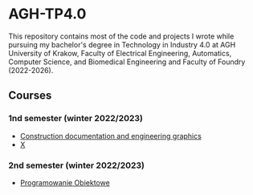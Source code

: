 # AGH-TP4.0
This repository contains most of the code and projects I wrote while pursuing my bachelor's degree in Technology in Industry 4.0 at AGH University of Krakow, Faculty of Electrical Engineering, Automatics, Computer Science, and Biomedical Engineering and Faculty of Foundry (2022-2026).
## Courses

### 1nd semester (winter 2022/2023)
- [Construction documentation and engineering graphics](https://github.com/bbborsukk/AGH-TP4.0/tree/main/Construction%20documentation%20and%20engineering%20graphics)
- [X](link-do-repo)

### 2nd semester (winter 2022/2023)
- [Programowanie Obiektowe](link-do-repo)
